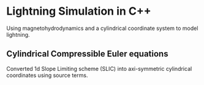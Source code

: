# Lightning Simulation in C++
Using magnetohydrodynamics and a cylindrical coordinate system to model lightning.

## Cylindrical Compressible Euler equations
Converted 1d Slope Limiting scheme (SLIC) into axi-symmetric cylindrical coordinates using source terms.
